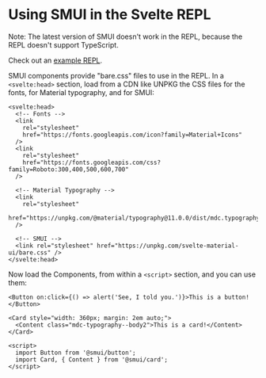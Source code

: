 # Using SMUI in the Svelte REPL

Note: The latest version of SMUI doesn't work in the REPL, because the REPL doesn't support TypeScript.

Check out an [example REPL](https://svelte.dev/repl/aa857c3bb5eb478cbe6b1fd6c6da522a?version=3.37.0).

SMUI components provide "bare.css" files to use in the REPL. In a `<svelte:head>` section, load from a CDN like UNPKG the CSS files for the fonts, for Material typography, and for SMUI:

```svelte
<svelte:head>
  <!-- Fonts -->
  <link
    rel="stylesheet"
    href="https://fonts.googleapis.com/icon?family=Material+Icons"
  />
  <link
    rel="stylesheet"
    href="https://fonts.googleapis.com/css?family=Roboto:300,400,500,600,700"
  />

  <!-- Material Typography -->
  <link
    rel="stylesheet"
    href="https://unpkg.com/@material/typography@11.0.0/dist/mdc.typography.css"
  />

  <!-- SMUI -->
  <link rel="stylesheet" href="https://unpkg.com/svelte-material-ui/bare.css" />
</svelte:head>
```

Now load the Components, from within a `<script>` section, and you can use them:

```svelte
<Button on:click={() => alert('See, I told you.')}>This is a button!</Button>

<Card style="width: 360px; margin: 2em auto;">
  <Content class="mdc-typography--body2">This is a card!</Content>
</Card>

<script>
  import Button from '@smui/button';
  import Card, { Content } from '@smui/card';
</script>
```
